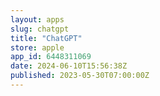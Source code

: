 ```yaml
---
layout: apps
slug: chatgpt
title: "ChatGPT"
store: apple
app_id: 6448311069
date: 2024-06-10T15:56:38Z
published: 2023-05-30T07:00:00Z
---
```

